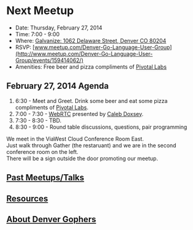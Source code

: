 Next Meetup
==========

* Date: Thursday, February 27, 2014
* Time: 7:00 - 9:00
* Where: [Galvanize: 1062 Delaware Street, Denver CO 80204](http://goo.gl/TqlYe)
* RSVP: [www.meetup.com/Denver-Go-Language-User-Group](http://www.meetup.com/Denver-Go-Language-User-Group/events/159414062/)
* Amenities: Free beer and pizza compliments of [Pivotal Labs](http://www.pivotallabs.com/)


February 27, 2014 Agenda
--------

1. 6:30 - Meet and Greet. Drink some beer and eat some pizza compliments of [Pivotal Labs](http://www.pivotallabs.com/).
2. 7:00 - 7:30 - [WebRTC](http://www.doxsey.net/blog/rethinking-web-development--webrtc/) presented by [Caleb Doxsey](http://www.github.com/calebdoxsey).
2. 7:30 - 8:30 - TBD.
4. 8:30 - 9:00 - Round table discussions, questions, pair programming

We meet in the ViaWest Cloud Conference Room East.  
Just walk through Gather (the restaruant) and we are in the second conference room on the left.  
There will be a sign outside the door promoting our meetup.


[Past Meetups/Talks](https://github.com/DenverGophers/talks/blob/master/PAST.md)
----

[Resources](https://github.com/DenverGophers/talks/blob/master/RESOURCES.md)
----

[About Denver Gophers](https://github.com/DenverGophers/talks/blob/master/ABOUT.md)
----
